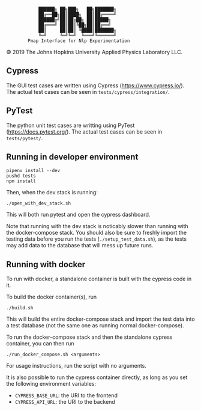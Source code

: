 
                ██████╗ ██╗███╗   ██╗███████╗
                ██╔══██╗██║████╗  ██║██╔════╝
                ██████╔╝██║██╔██╗ ██║█████╗  
                ██╔═══╝ ██║██║╚██╗██║██╔══╝  
                ██║     ██║██║ ╚████║███████╗
                ╚═╝     ╚═╝╚═╝  ╚═══╝╚══════╝
            Pmap Interface for Nlp Experimentation

&copy; 2019 The Johns Hopkins University Applied Physics Laboratory LLC.

## Cypress

The GUI test cases are written using Cypress (https://www.cypress.io/).
The actual test cases can be seen in `tests/cypress/integration/`.

## PyTest

The python unit test cases are writting using PyTest (https://docs.pytest.org/).
The actual test cases can be seen in `tests/pytest/`.

## Running in developer environment

```
pipenv install --dev
pushd tests
npm install
```

Then, when the dev stack is running:

```
./open_with_dev_stack.sh
```

This will both run pytest and open the cypress dashboard.

Note that running with the dev stack is noticably slower than running with the docker-compose stack.
You should also be sure to freshly import the testing data before you run the tests
(`./setup_test_data.sh`), as the tests may add data to the database that will mess up future runs.

## Running with docker

To run with docker, a standalone container is built with the cypress code in it.

To build the docker container(s), run
```
./build.sh
```

This will build the entire docker-compose stack and import the test data into a test database
(not the same one as running normal docker-compose).

To run the docker-compose stack and then the standalone cypress container, you can then run
```
./run_docker_compose.sh <arguments>
```

For usage instructions, run the script with no arguments.

It is also possible to run the cypress container directly, as long as you set the following
environment variables:
* `CYPRESS_BASE_URL`: the URI to the frontend
* `CYPRESS_API_URL`: the URI to the backend
